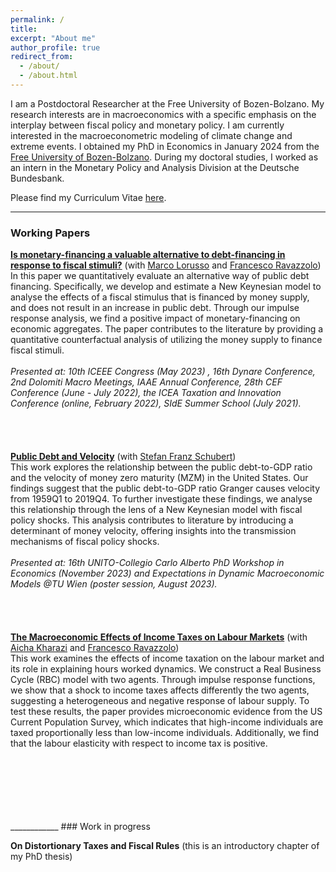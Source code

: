 ```yaml
---
permalink: /
title: 
excerpt: "About me"
author_profile: true
redirect_from: 
  - /about/
  - /about.html
---
```


I am a Postdoctoral Researcher at the Free University of Bozen-Bolzano. My research interests are in macroeconomics with a specific emphasis on the interplay between fiscal policy and monetary policy. I am currently interested in the macroeconometric modeling of climate change and extreme events. I obtained my PhD in Economics in January 2024 from the [Free University of Bozen-Bolzano](https://www.unibz.it/en/). During my doctoral studies, I worked as an intern in the Monetary Policy and Analysis Division at the Deutsche Bundesbank.

Please find my Curriculum Vitae [here](https://claudroiu.github.io/files/CV_ClaudiaUdroiu.pdf).

____________
### Working Papers

[**Is monetary-financing a valuable alternative to debt-financing in response to fiscal stimuli?**](https://github.com/claudroiu/claudroiu.github.io/blob/master/files/Paper_15.03.pdf) (with [Marco Lorusso](https://www.ncl.ac.uk/business/people/profile/marcolorusso.html) and [Francesco Ravazzolo](http://www.francescoravazzolo.com/)) <br>
In this paper we quantitatively evaluate an alternative way of public debt financing. Specifically, we develop and estimate a New Keynesian model to analyse the effects of a fiscal stimulus that is financed by money supply, and does not result in an increase in public debt. Through our impulse response analysis, we find a positive impact of monetary-financing on economic aggregates. The paper contributes to the literature by providing a quantitative counterfactual analysis of utilizing the money supply to finance fiscal stimuli. <br>
<br />
_Presented at: 10th ICEEE Congress (May 2023) , 16th Dynare Conference, 2nd Dolomiti Macro Meetings, IAAE Annual Conference, 28th CEF Conference (June - July 2022), the ICEA Taxation and Innovation Conference (online, February 2022), SIdE Summer School (July 2021)._
<br />
<br />
<br />
<br />
<br />
[**Public Debt and Velocity**](https://github.com/claudroiu/claudroiu.github.io/blob/master/files/Public_debt_and_velocity.pdf) (with [Stefan Franz Schubert](https://www.unibz.it/it/faculties/economics-management/academic-staff/person/8367-stefan-franz-schubert)) <br>
This work explores the relationship between the public debt-to-GDP ratio and the velocity of money zero maturity (MZM) in the United States. Our findings suggest that the public debt-to-GDP ratio Granger causes velocity from 1959Q1 to 2019Q4. To further investigate these findings, we analyse this relationship through the lens of a New Keynesian model with fiscal policy shocks. This analysis contributes to literature by introducing a determinant of money velocity, offering insights into the transmission mechanisms of fiscal policy shocks. <br>
<br />
_Presented at: 16th UNITO-Collegio Carlo Alberto PhD Workshop in Economics (November 2023) and Expectations in Dynamic Macroeconomic Models @TU Wien (poster session, August 2023)._
<br />
<br />
<br />
<br />
<br />
[**The Macroeconomic Effects of Income Taxes on Labour Markets**](https://github.com/claudroiu/claudroiu.github.io/blob/master/files/IncomeTaxes_Kharazi_Ravazzolo_Udroiu.pdf) (with [Aicha Kharazi](https://sites.google.com/view/aichakharazi/home) and [Francesco Ravazzolo](http://www.francescoravazzolo.com/)) <br>
This work examines the effects of income taxation on the labour market and its role in explaining hours worked dynamics. We construct a Real Business Cycle (RBC) model with two agents. Through impulse response functions, we show that a shock to income taxes affects differently the two agents, suggesting a heterogeneous and negative response of labour supply. To test these results, the paper provides microeconomic evidence from the US Current Population Survey, which indicates that high-income individuals are taxed proportionally less than low-income individuals. Additionally, we find that the labour elasticity with respect to income tax is positive. <br>
<br />

<br />
<br />
<br />
<br />
<br />
____________
### Work in progress

**On Distortionary Taxes and Fiscal Rules** (this is an introductory chapter of my PhD thesis)
